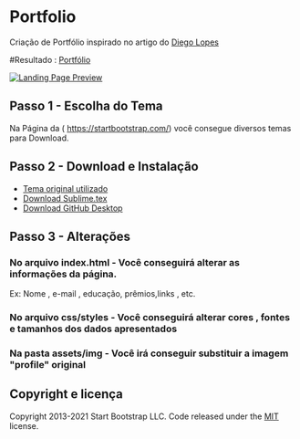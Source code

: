 # Portfolio 
Criação de Portfólio inspirado no artigo do [Diego Lopes](https://lopesdiego12.medium.com/como-criar-um-portf%C3%B3lio-de-maneira-simples-com-o-dom%C3%ADnio-github-io-8d4b8c3ba138)

#Resultado : [Portfólio]( https://annakcmaciel.github.io/portfolio/ )

[![Landing Page Preview](https://cdn-images-1.medium.com/max/800/1*PjxHM-fydRHGRBv50nIQDg.png)](https://annakcmaciel.github.io/portfolio/)

## Passo 1 - Escolha do Tema
Na Página da ( https://startbootstrap.com/) você consegue diversos temas para Download.

## Passo 2 - Download e Instalação

* [Tema original utilizado](https://startbootstrap.com/theme/resume)
* [Download Sublime.tex](https://www.sublimetext.com/)
* [Download GitHub Desktop](https://desktop.github.com/)

## Passo 3 - Alterações

### No arquivo index.html - Você conseguirá alterar as informações da página. 
Ex: Nome , e-mail , educação, prêmios,links , etc. 

### No arquivo css/styles - Você conseguirá alterar cores , fontes e tamanhos dos dados apresentados

### Na pasta assets/img - Você irá conseguir substituir a imagem "profile" original 


## Copyright e licença

Copyright 2013-2021 Start Bootstrap LLC. Code released under the [MIT](https://github.com/StartBootstrap/startbootstrap-landing-page/blob/master/LICENSE) license.

